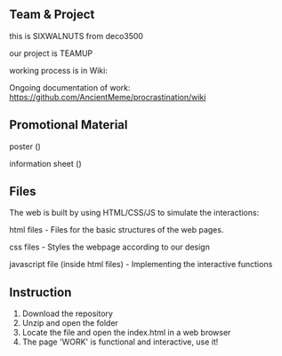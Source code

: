 ## Team & Project

this is SIXWALNUTS from deco3500

our project is TEAMUP

working process is in Wiki:

Ongoing documentation of work: https://github.com/AncientMeme/procrastination/wiki

## Promotional Material

poster ()

information sheet ()

## Files

The web is built by using HTML/CSS/JS to simulate the interactions:

html files - Files for the basic structures of the web pages.

css files - Styles the webpage according to our design

javascript file (inside html files) - Implementing the interactive functions

## Instruction
1. Download the repository
2. Unzip and open the folder
3. Locate the file and open the index.html in a web browser
4. The page 'WORK' is functional and interactive, use it! 
